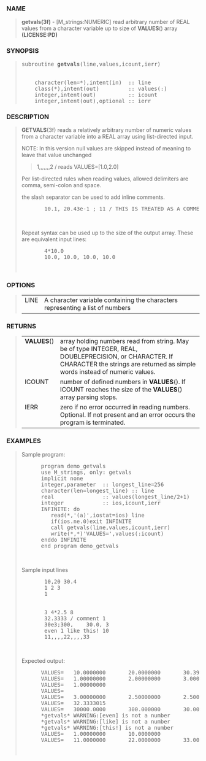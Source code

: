 <?
<body>
  <a name="top"></a>
  <div id="Container">
    <div id="Content">
      <div class="c46">
      </div><a name="0"></a>
      <h3><a name="0">NAME</a></h3>
      <blockquote>
        <b>getvals(3f)</b> - [M_strings:NUMERIC] read arbitrary number of REAL values from a character variable up to size of <b>VALUES</b>() array
        <b>(LICENSE:PD)</b>
      </blockquote><a name="contents"></a>
      <h3><a name="8">SYNOPSIS</a></h3>
      <blockquote>
        <pre>
subroutine <b>getvals</b>(line,values,icount,ierr)
<br />
    character(len=*),intent(in)  :: line
    class(*),intent(out)         :: values(:)
    integer,intent(out)          :: icount
    integer,intent(out),optional :: ierr
</pre>
      </blockquote><a name="2"></a>
      <h3><a name="2">DESCRIPTION</a></h3>
      <blockquote>
        <p><b>GETVALS</b>(3f) reads a relatively arbitrary number of numeric values from a character variable into a REAL array using list-directed
        input.</p>
        <p>NOTE: In this version null values are skipped instead of meaning to leave that value unchanged</p>
        <blockquote>
          <p>1,,,,,,,2 / reads VALUES=[1.0,2.0]</p>
        </blockquote>
        <p>Per list-directed rules when reading values, allowed delimiters are comma, semi-colon and space.</p>
        <p>the slash separator can be used to add inline comments.</p>
        <pre>
       10.1, 20.43e-1 ; 11 / THIS IS TREATED AS A COMMENT
<br />
</pre>Repeat syntax can be used up to the size of the output array. These are equivalent input lines:
        <pre>
       4*10.0
       10.0, 10.0, 10.0, 10.0
<br />
</pre>
      </blockquote><a name="3"></a>
      <h3><a name="3">OPTIONS</a></h3>
      <blockquote>
        <table cellpadding="3">
          <tr valign="top">
            <td class="c47" width="6%" nowrap="nowrap">LINE</td>
            <td valign="bottom">A character variable containing the characters representing a list of numbers</td>
          </tr>
        </table>
      </blockquote><a name="4"></a>
      <h3><a name="4">RETURNS</a></h3>
      <blockquote>
        <table cellpadding="3">
          <tr valign="top">
            <td colspan="1"><b>VALUES</b>()</td>
            <td>array holding numbers read from string. May be of type INTEGER, REAL, DOUBLEPRECISION, or CHARACTER. If CHARACTER the strings are returned
            as simple words instead of numeric values.</td>
          </tr>
          <tr valign="top">
            <td class="c47" width="6%" nowrap="nowrap">ICOUNT</td>
            <td valign="bottom">number of defined numbers in <b>VALUES</b>(). If ICOUNT reaches the size of the <b>VALUES</b>() array parsing stops.</td>
          </tr>
          <tr valign="top">
            <td class="c47" width="6%" nowrap="nowrap">IERR</td>
            <td valign="bottom">zero if no error occurred in reading numbers. Optional. If not present and an error occurs the program is terminated.</td>
          </tr>
        </table>
      </blockquote><a name="5"></a>
      <h3><a name="5">EXAMPLES</a></h3>
      <blockquote>
        Sample program:
        <pre>
      program demo_getvals
      use M_strings, only: getvals
      implicit none
      integer,parameter  :: longest_line=256
      character(len=longest_line) :: line
      real               :: values(longest_line/2+1)
      integer            :: ios,icount,ierr
      INFINITE: do
         read(*,'(a)',iostat=ios) line
         if(ios.ne.0)exit INFINITE
         call getvals(line,values,icount,ierr)
         write(*,*)'VALUES=',values(:icount)
      enddo INFINITE
      end program demo_getvals
<br />
</pre>Sample input lines
        <pre>
       10,20 30.4
       1 2 3
       1
<br />
       3 4*2.5 8
       32.3333 / comment 1
       30e3;300,    30.0, 3
       even 1 like this! 10
       11,,,,22,,,,33
<br />
</pre>Expected output:
        <pre>
      VALUES=   10.0000000       20.0000000       30.3999996
      VALUES=   1.00000000       2.00000000       3.00000000
      VALUES=   1.00000000
      VALUES=
      VALUES=   3.00000000       2.50000000       2.50000000       2.50000000       2.50000000       8.00000000
      VALUES=   32.3333015
      VALUES=   30000.0000       300.000000       30.0000000       3.00000000
      *getvals* WARNING:[even] is not a number
      *getvals* WARNING:[like] is not a number
      *getvals* WARNING:[this!] is not a number
      VALUES=   1.00000000       10.0000000
      VALUES=   11.0000000       22.0000000       33.0000000
<br />
</pre>
      </blockquote><a name="6"></a>
    </div>
  </div>
</body>

